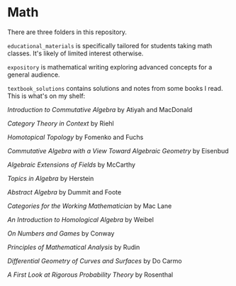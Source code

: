 # Math 

There are three folders in this repository. 

```educational_materials``` is specifically tailored for students taking math classes. It's likely of limited interest otherwise.

```expository``` is mathematical writing exploring advanced concepts for a general audience. 

```textbook_solutions``` contains solutions and notes from some books I read. This is what's on my shelf:  

*Introduction to Commutative Algebra* by Atiyah and MacDonald

*Category Theory in Context* by Riehl

*Homotopical Topology* by Fomenko and Fuchs 

*Commutative Algebra with a View Toward Algebraic Geometry* by Eisenbud

*Algebraic Extensions of Fields* by McCarthy

*Topics in Algebra* by Herstein 

*Abstract Algebra* by Dummit and Foote

*Categories for the Working Mathematician* by Mac Lane

*An Introduction to Homological Algebra* by Weibel

*On Numbers and Games* by Conway

*Principles of Mathematical Analysis* by Rudin

*Differential Geometry of Curves and Surfaces* by Do Carmo

*A First Look at Rigorous Probability Theory* by Rosenthal


 
